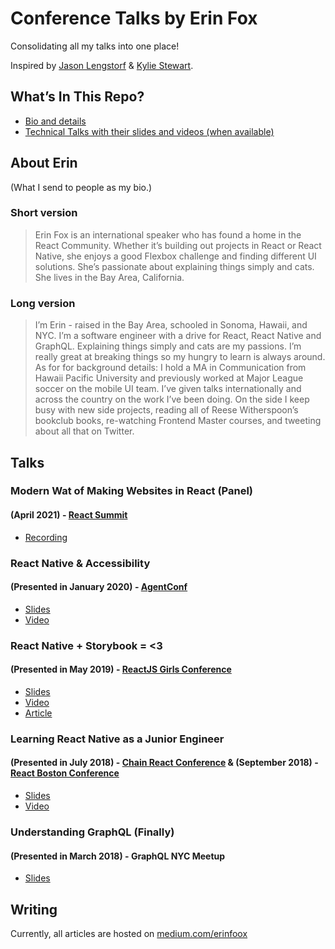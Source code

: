 # Conference Talks by Erin Fox 

Consolidating all my talks into one place!

Inspired by [Jason Lengstorf](https://lengstorf.com/) & [Kylie Stewart](https://github.com/kale-stew/talks).

## What’s In This Repo?

- [Bio and details](#about-erin)
- [Technical Talks with their slides and videos (when available)](#talks)


## About Erin

(What I send to people as my bio.)

### Short version

> Erin Fox is an international speaker who has found a home in the React Community. Whether it’s building out projects in React or React Native, she enjoys a good Flexbox challenge and finding different UI solutions. She’s passionate about explaining things simply and cats. She lives in the Bay Area, California. 
>


### Long version

> I’m Erin - raised in the Bay Area, schooled in Sonoma, Hawaii, and NYC. I’m a software engineer with a drive for React, React Native and GraphQL. Explaining things simply and cats are my passions. I’m really great at breaking things so my hungry to learn is always around.
As for for background details: I hold a MA in Communication from Hawaii Pacific University and previously worked at Major League soccer on the mobile UI team. I’ve given talks internationally and across the country on the work I’ve been doing. 
On the side I keep busy with new side projects, reading all of Reese Witherspoon’s bookclub books, re-watching Frontend Master courses, and tweeting about all that on Twitter. 
>


## Talks

### Modern Wat of Making Websites in React (Panel)

#### (April 2021) - [React Summit](https://reactsummit.com/)
- [Recording](https://www.youtube.com/watch?v=iL_KjnHIc0o)

### React Native & Accessibility 

#### (Presented in January 2020) - [AgentConf](https://agent.sh/)

- [Slides](http://bit.ly/rn-a11y)
- [Video](https://www.youtube.com/watch?v=oTHzScHpjoY&feature=youtu.be)

### React Native + Storybook = <3

#### (Presented in May 2019) - [ReactJS Girls Conference](https://reactjsgirls.com/)

- [Slides](https://docs.google.com/presentation/d/1JwoN4F8qyWkpqzWxEiu1WGIl9mrDrmDyVCdlMb2skdk/edit?usp=sharing)
- [Video](https://www.youtube.com/watch?v=vYI1riChSj4)
- [Article](https://labs.mlssoccer.com/react-native-storybook-%EF%B8%8F-f22fa8676333)

### Learning React Native as a Junior Engineer

#### (Presented in July 2018) - [Chain React Conference](https://infinite.red/ChainReactConf) & (September 2018) - [React Boston Conference](https://www.reactboston.com/)

- [Slides](https://docs.google.com/presentation/d/1pe6D7JhUgwKGtOa4HE7eQukNg8lzDUXBcj6YgPGjkaE/edit?usp=sharing)
- [Video](https://www.youtube.com/watch?list=PLFHvL21g9bk1skdjnKVGXREDmP_HVDj-u&time_continue=1&v=N9QAbH0JaD0)

### Understanding GraphQL (Finally)

#### (Presented in March 2018) - GraphQL NYC Meetup 

- [Slides](https://docs.google.com/presentation/d/13WPnsvEr6XREmILirCrhsrZdO9UC9AOwjmrBQYdjb24/edit?usp=sharing)

## Writing 

Currently, all articles are hosted on [medium.com/erinfoox](https://medium.com/@erinfoox)

